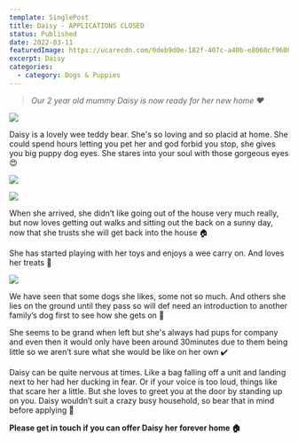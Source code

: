 ```yaml
---
template: SinglePost
title: Daisy - APPLICATIONS CLOSED
status: Published
date: 2022-03-11
featuredImage: https://ucarecdn.com/0deb9d0e-182f-407c-a40b-e8060cf9608d/-/crop/686x505/0,140/-/preview/
excerpt: Daisy
categories:
  - category: Dogs & Puppies
---
```

> *Our 2 year old mummy Daisy is now ready for her new home ❤️*




![](https://ucarecdn.com/0cc2995e-1182-4f9b-bccf-c5490680a051/)

Daisy is a lovely wee teddy bear. She's so loving and so placid at home.  She could spend hours letting you pet her and god forbid you stop, she gives you big puppy dog eyes.  She stares into your soul with those gorgeous eyes 😍




![](https://ucarecdn.com/65343402-a5b6-42cc-9aaf-ba67d7073e07/)

![](https://ucarecdn.com/78924dd1-11c9-4212-83e3-9256447b3834/)

When she arrived, she didn’t like going out of the house very much really, but now loves getting out walks and sitting out the back on a sunny day, now that she trusts she will get back into the house 🏠 


She has started playing with her toys and enjoys a wee carry on. And loves her treats 🥰

![](https://ucarecdn.com/6815b5f5-546d-4a7d-8ac6-4e498b276410/)


We have seen that some dogs she likes, some not so much. And others she lies on the ground until they pass so will def need an introduction to another family’s dog first to see how she gets on 🐶 


She seems to be grand when left but she's always had pups for company and even then it would only have been around 30minutes due to them being little so we aren’t sure what she would be like on her own ✔️ 


Daisy can be quite nervous at times. Like a bag falling off a unit and landing next to her had her ducking in fear. Or if your voice is too loud, things like that scare her a little. But she loves to greet you at the door by standing up on you. Daisy wouldn’t suit a crazy busy household, so bear that in mind before applying 🤗


**Please get in touch if you can offer Daisy her forever home 🏠**